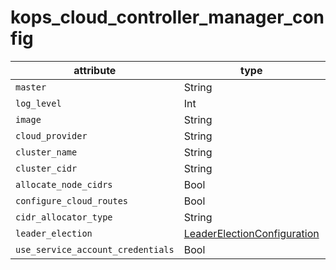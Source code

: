 # kops_cloud_controller_manager_config

| attribute | type | optional | required | computed |
| --- | --- | --- | --- | --- |
| `master` | String |  | :white_check_mark: |  |
| `log_level` | Int |  | :white_check_mark: |  |
| `image` | String |  | :white_check_mark: |  |
| `cloud_provider` | String |  | :white_check_mark: |  |
| `cluster_name` | String |  | :white_check_mark: |  |
| `cluster_cidr` | String |  | :white_check_mark: |  |
| `allocate_node_cidrs` | Bool |  | :white_check_mark: |  |
| `configure_cloud_routes` | Bool |  | :white_check_mark: |  |
| `cidr_allocator_type` | String |  | :white_check_mark: |  |
| `leader_election` | [LeaderElectionConfiguration](./LeaderElectionConfiguration.md) |  | :white_check_mark: |  |
| `use_service_account_credentials` | Bool |  | :white_check_mark: |  |
